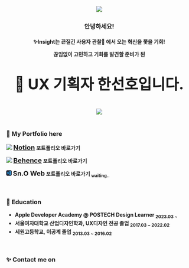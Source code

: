 <!-- Heading -->
<div align="center">
<img src = "https://raw.githubusercontent.com/MartinHeinz/MartinHeinz/master/wave.gif" width="35px" />
<h3><strong>안녕하세요!</strong></h3>
<h4>✨Insight는 끈질긴 사용자 관찰👀 에서 오는 혁신을 쫓을 기회!

끊임없이 고민하고 기회를 발견할 준비가 된</h4>

<!-- <br> -->
<p style="font-size:40px"><strong>🎨 UX 기획자 한선호입니다.<strong></p>
<img src = "https://i.pinimg.com/originals/f3/70/f9/f370f9a3b36115f5799a3a88d32e8f99.gif" width="150px" />
</div>

<br/>

### **🎨 My Portfolio here**

<img src = "https://postfiles.pstatic.net/MjAyMjEyMTNfMTY2/MDAxNjcwOTIxNzUzODc3.rsWIoRxi46_I0za_KMvUW0h4PfymXAQ5-HXbAQzJO0cg.VWmcESLRguscMNr89NhyOSsNKh_w8uzXfjZ7IGLrfXEg.PNG.richrule/%EC%8A%A4%ED%81%AC%EB%A6%B0%EC%83%B7_2022-12-13_%EC%98%A4%ED%9B%84_5.55.43.png?type=w966" width="15px" /> <a href="https://fortunate-cut-6d8.notion.site/9c1bc2aad8b445039a8e57789a24d005?pvs=4" style="font-size:18px">Notion</a> 포트폴리오 바로가기

<img src = "https://search.pstatic.net/common/?src=http%3A%2F%2Fblogfiles.naver.net%2F20150121_169%2Fgomano1_1421806191417qnLpC_PNG%2Fbehance_0.png&type=sc960_832" width="15px" /> <a href="https://www.behance.net/hansn777789fb" style="font-size:18px">Behence</a> 포트폴리오 바로가기

<img src = "https://raw.githubusercontent.com/tandpfun/skill-icons/59059d9d1a2c092696dc66e00931cc1181a4ce1f/icons/VSCode-Dark.svg" width="15px" /> <a style="font-size:18px">Sn.O Web</a> 포트폴리오 바로가기
<sub>waiting..</sub>

<br/>

### **🏫 Education**

- Apple Developer Academy @ POSTECH **Design** Learner
  <sub>2023.03 ~</sub>
- 서울여자대학교 산업디자인학과, UX디자인 전공 졸업
  <sub>2017.03 ~ 2022.02</sub>
- 세원고등학교, 이공계 졸업
  <sub>2013.03 ~ 2016.02</sub>

<br />

### **✨ Contact me on**

</div>

<div align="left">

</div>
